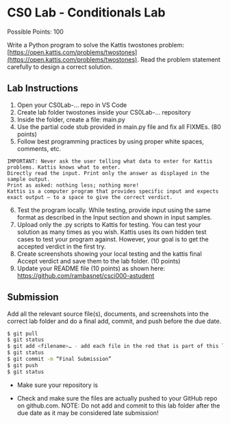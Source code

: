 # CS0 Lab - Conditionals Lab

Possible Points: 100

Write a Python program to solve the Kattis twostones problem: [https://open.kattis.com/problems/twostones](https://open.kattis.com/problems/twostones). Read the problem statement carefully to design a correct solution.

## Lab Instructions

1. Open your CS0Lab-... repo in VS Code
2. Create lab folder twostones inside your CS0Lab-... repository
3. Inside the folder, create a file: main.py
4. Use the partial code stub provided in main.py file and fix all FIXMEs. (80 points)
5. Follow best programming practices by using proper white spaces, comments, etc.

```
IMPORTANT: Never ask the user telling what data to enter for Kattis problems. Kattis knows what to enter. 
Directly read the input. Print only the answer as displayed in the sample output. 
Print as asked: nothing less; nothing more!
Kattis is a computer program that provides specific input and expects exact output – to a space to give the correct verdict.
```

6. Test the program locally. While testing, provide input using the same format as described in the Input section and shown in input samples.
7. Upload only the .py scripts to Kattis for testing. You can test your solution as many times as you wish. Kattis uses its own hidden test cases to test your program against. However, your goal is to get the accepted verdict in the first try.
8. Create screenshots showing your local testing and the kattis final Accept verdict and save them to the lab folder. (10 points)
9. Update your README file (10 points) as shown here: https://github.com/rambasnet/csci000-astudent

## Submission

Add all the relevant source file(s), documents, and screenshots into the correct lab folder and do a final add, commit, and push before the due date.

```bash
$ git pull
$ git status
$ git add <filename>… - add each file in the red that is part of this lab
$ git status
$ git commit -m “Final Submission”
$ git push
$ git status
```
- Make sure your repository is 

- Check and make sure the files are actually pushed to your GitHub repo on github.com.
NOTE: Do not add and commit to this lab folder after the due date as it may be considered late submission!
